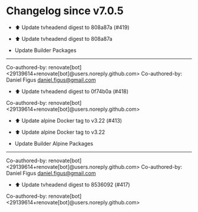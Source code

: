 # Changelog since v7.0.5
- ⬆️ Update tvheadend digest to 808a87a (#419)

* ⬆️ Update tvheadend digest to 808a87a

* Update Builder Packages

---------

Co-authored-by: renovate[bot] <29139614+renovate[bot]@users.noreply.github.com>
Co-authored-by: Daniel Figus <daniel.figus@gmail.com> 
- ⬆️ Update tvheadend digest to 0f74b0a (#418)

Co-authored-by: renovate[bot] <29139614+renovate[bot]@users.noreply.github.com> 
- ⬆️ Update alpine Docker tag to v3.22 (#413)

* ⬆️ Update alpine Docker tag to v3.22

* Update Builder Alpine Packages

---------

Co-authored-by: renovate[bot] <29139614+renovate[bot]@users.noreply.github.com>
Co-authored-by: Daniel Figus <daniel.figus@gmail.com> 
- ⬆️ Update tvheadend digest to 8536092 (#417)

Co-authored-by: renovate[bot] <29139614+renovate[bot]@users.noreply.github.com> 
